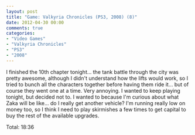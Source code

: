 ```yaml
---
layout: post
title: "Game: Valkyria Chronicles (PS3, 2008) (8)"
date: 2012-04-30 00:00
comments: true
categories:
- "Video Games"
- "Valkyria Chronicles"
- "PS3"
- "2008"
---
```


I finished the 10th chapter tonight... the tank battle through the
city was pretty awesome, although I didn't understand how the
lifts would work, so I tried to bunch all the characters together
before having them ride it... but of course they went one at a
time. Very annoying. I wanted to keep playing tonight, but decided
not to. I wanted to because I'm curious about what Zaka will be
like... do I really get another vehicle? I'm running really low on
money too, so I think I need to play skirmishes a few times to get
capital to buy the rest of the available upgrades.

Total: 18:36
